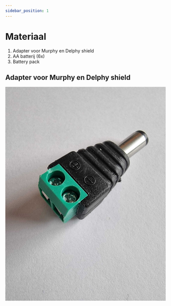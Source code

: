 ```yaml
---
sidebar_position: 1
---
```


# Materiaal
1. Adapter voor Murphy en Delphy shield
2. AA batterij (6x)
3. Battery pack

## Adapter voor Murphy en Delphy shield
![adapter](adapter_voor_murphy_en_delphy_shield.jpg)
